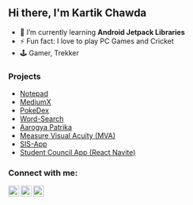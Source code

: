 ## Hi there, I'm Kartik Chawda

- 🌱 I’m currently learning **Android Jetpack Libraries**
- ⚡ Fun fact: I love to play PC Games and Cricket
- 🕹️ Gamer, Trekker

### Projects

- [Notepad](https://github.com/KartikCD/Notepad)
- [MediumX](https://github.com/KartikCD/MediumX)
- [PokeDex](https://github.com/KartikCD/PokeDex)
- [Word-Search](https://github.com/KartikCD/Word-Search)
- [Aarogya Patrika](https://github.com/KartikCD/KartikCD/blob/master/ASHA.md)
- [Measure Visual Acuity (MVA)](https://github.com/KartikCD/KartikCD/blob/master/MVA.md)
- [SIS-App](https://github.com/KartikCD/KartikCD/blob/master/SIS-App.md)
- [Student Council App (React Navite)](https://github.com/KartikCD/Student-Council-React-Native)

### Connect with me:

[<img align="left" alt="chawdakartik1 | Twitter" width="22px" src="https://cdn.jsdelivr.net/npm/simple-icons@v3/icons/twitter.svg" />][twitter]
[<img align="left" alt="Kartik Chawda | LinkedIn" width="22px" src="https://cdn.jsdelivr.net/npm/simple-icons@v3/icons/linkedin.svg" />][linkedin]
[<img align="left" alt="kartikc_0123 | Instagram" width="22px" src="https://cdn.jsdelivr.net/npm/simple-icons@v3/icons/instagram.svg" />][instagram]

[twitter]: https://twitter.com/chawdakartik1
[instagram]: https://www.instagram.com/kartikc_0123/
[linkedin]: https://www.linkedin.com/in/kartikchawda
